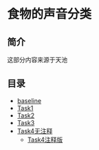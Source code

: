 # 食物的声音分类

## 简介

这部分内容来源于天池

## 目录

* [baseline]()
* [Task1]()
* [Task2]()
* [Task3]()
* [Task4无注释](06项目复现\01食物声音分类\01Task4\README.md)
  * [Task4注释版](06项目复现\01食物声音分类\01Task4\添加注释\README.md)